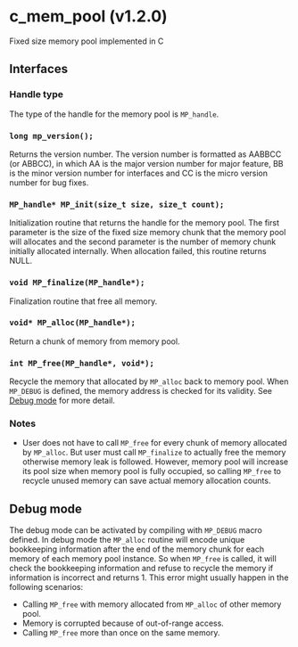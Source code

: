 # c_mem_pool (v1.2.0)
Fixed size memory pool implemented in C

## Interfaces

### Handle type

The type of the handle for the memory pool is `MP_handle`.

### `long mp_version();`

Returns the version number. The version number is formatted as AABBCC (or
ABBCC), in which AA is the major version number for major feature, BB is the
minor version number for interfaces and CC is the micro version number for bug
fixes.

### `MP_handle* MP_init(size_t size, size_t count);`

Initialization routine that returns the handle for the memory pool. The first
parameter is the size of the fixed size memory chunk that the memory pool will
allocates and the second parameter is the number of memory chunk initially
allocated internally. When allocation failed, this routine returns NULL.

### `void MP_finalize(MP_handle*);`

Finalization routine that free all memory.

### `void* MP_alloc(MP_handle*);`

Return a chunk of memory from memory pool.

### `int MP_free(MP_handle*, void*);`

Recycle the memory that allocated by `MP_alloc` back to memory pool.
When `MP_DEBUG` is defined, the memory address is checked for its validity. See
[Debug mode](#debug_mode) for more detail.

### Notes

* User does not have to call `MP_free` for every chunk of memory allocated by
  `MP_alloc`. But user must call `MP_finalize` to actually free the memory
  otherwise memory leak is followed. However, memory pool will increase its pool
  size when memory pool is fully occupied, so calling `MP_free` to recycle
  unused memory can save actual memory allocation counts.

## Debug mode<a name="debug_mode"></a>

The debug mode can be activated by compiling with `MP_DEBUG` macro defined. In
debug mode the `MP_alloc` routine will encode unique bookkeeping information
after the end of the memory chunk for each memory of each memory pool instance.
So when `MP_free` is called, it will check the bookkeeping information and
refuse to recycle the memory if information is incorrect and returns 1. This
error might usually happen in the following scenarios:

* Calling `MP_free` with memory allocated from `MP_alloc` of other memory pool.
* Memory is corrupted because of out-of-range access.
* Calling `MP_free` more than once on the same memory.
